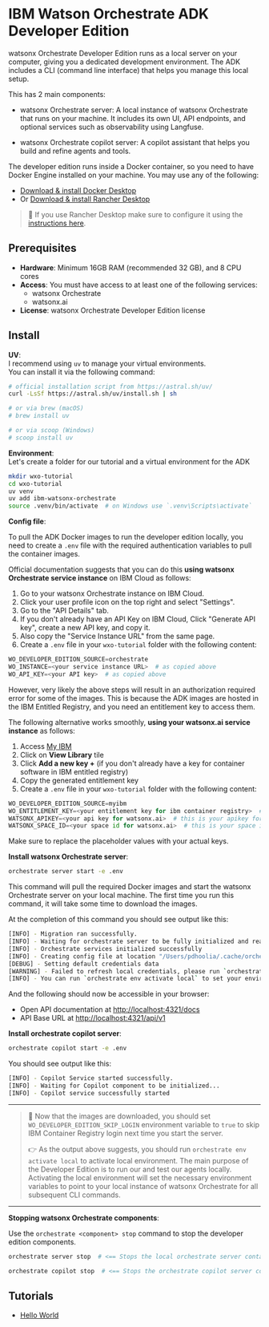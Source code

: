 # IBM Watson Orchestrate ADK Developer Edition

watsonx Orchestrate Developer Edition runs as a local server on your computer, giving you a dedicated development environment. The ADK includes a CLI (command line interface) that helps you manage this local setup.

This has 2 main components:

- watsonx Orchestrate server: A local instance of watsonx Orchestrate that runs on your machine. It includes its own UI, API endpoints, and optional services such as observability using Langfuse.

- watsonx Orchestrate copilot server: A copilot assistant that helps you build and refine agents and tools.

The developer edition runs inside a Docker container, so you need to have Docker Engine installed on your machine. You may use any of the following:

- [Download & install Docker Desktop](https://docs.docker.com/get-docker/)
- Or [Download & install Rancher Desktop](https://github.com/rancher-sandbox/rancher-desktop/releases)

> 📌 If you use Rancher Desktop make sure to configure it using the [instructions here](https://github.com/IBM/ibm-watsonx-orchestrate-adk/blob/main/_docs/recommended-docker-settings/rancher-settings.md).

## Prerequisites

- **Hardware**: Minimum 16GB RAM (recommended 32 GB), and 8 CPU cores
- **Access**: You must have access to at least one of the following services:
  - watsonx Orchestrate
  - watsonx.ai
- **License**: watsonx Orchestrate Developer Edition license

## Install

**UV**:  
I recommend using `uv` to manage your virtual environments.  
You can install it via the following command:

```bash
# official installation script from https://astral.sh/uv/
curl -LsSf https://astral.sh/uv/install.sh | sh

# or via brew (macOS)
# brew install uv

# or via scoop (Windows)
# scoop install uv
```

**Environment**:  
Let's create a folder for our tutorial and a virtual environment for the ADK

```bash
mkdir wxo-tutorial
cd wxo-tutorial
uv venv
uv add ibm-watsonx-orchestrate
source .venv/bin/activate  # on Windows use `.venv\Scripts\activate`
```

**Config file**:  

To pull the ADK Docker images to run the developer edition locally, you need to create a `.env` file with the required authentication variables to pull the container images.

Official documentation suggests that you can do this **using watsonx Orchestrate service instance** on IBM Cloud as follows:

1. Go to your watsonx Orchestrate instance on IBM Cloud.
2. Click your user profile icon on the top right and select "Settings".
3. Go to the "API Details" tab.
4. If you don't already have an API Key on IBM Cloud, Click "Generate API key", create a new API key, and copy it.
5. Also copy the "Service Instance URL" from the same page.
6. Create a `.env` file in your `wxo-tutorial` folder with the following content:

```python
WO_DEVELOPER_EDITION_SOURCE=orchestrate
WO_INSTANCE=<your service instance URL>  # as copied above
WO_API_KEY=<your API key>  # as copied above
```

However, very likely the above steps will result in an authorization required error for some of the images. This is because the ADK images are hosted in the IBM Entitled Registry, and you need an entitlement key to access them.

The following alternative works smoothly, **using your watsonx.ai service instance** as follows:

1. Access [My IBM](https://myibm.ibm.com/)
2. Click on **View Library** tile
3. Click **Add a new key +** (if you don't already have a key for container software in IBM entitled registry)
4. Copy the generated entitlement key
5. Create a `.env` file in your `wxo-tutorial` folder with the following content:

```python
WO_DEVELOPER_EDITION_SOURCE=myibm
WO_ENTITLEMENT_KEY=<your entitlement key for ibm container registry>  # as copied above
WATSONX_APIKEY=<your api key for watsonx.ai>  # this is your apikey for watsonx.ai
WATSONX_SPACE_ID=<your space id for watsonx.ai>  # this is your space id for watsonx.ai
```

Make sure to replace the placeholder values with your actual keys.

**Install watsonx Orchestrate server**:

```bash
orchestrate server start -e .env
```

This command will pull the required Docker images and start the watsonx Orchestrate server on your local machine. The first time you run this command, it will take some time to download the images.

At the completion of this command you should see output like this:

```bash
[INFO] - Migration ran successfully.
[INFO] - Waiting for orchestrate server to be fully initialized and ready...
[INFO] - Orchestrate services initialized successfully
[INFO] - Creating config file at location "/Users/pdhoolia/.cache/orchestrate/credentials.yaml"
[DEBUG] - Setting default credentials data
[WARNING] - Failed to refresh local credentials, please run `orchestrate env activate local`
[INFO] - You can run `orchestrate env activate local` to set your environment or `orchestrate chat start` to start the UI service and begin chatting.
```

And the following should now be accessible in your browser:

- Open API documentation at [http://localhost:4321/docs](http://localhost:4321/docs)
- API Base URL at [http://localhost:4321/api/v1](http://localhost:4321/api/v1)

**Install orchestrate copilot server**:

```bash
orchestrate copilot start -e .env
```

You should see output like this:

```bash
[INFO] - Copilot Service started successfully.
[INFO] - Waiting for Copilot component to be initialized...
[INFO] - Copilot service successfully started
```

---
> 📌  Now that the images are downloaded, you should set `WO_DEVELOPER_EDITION_SKIP_LOGIN` environment variable to `true` to skip IBM Container Registry login next time you start the server.
>
> 👉 As the output above suggests, you should run `orchestrate env activate local` to activate local environment. The main purpose of the Developer Edition is to run our and test our agents locally. Activating the local environment will set the necessary environment variables to point to your local instance of watsonx Orchestrate for all subsequent CLI commands.
---

**Stopping watsonx Orchestrate components**:

Use the `orchestrate <component> stop` command to stop the developer edition components.

```bash
orchestrate server stop  # <== Stops the local orchestrate server containers
```

```bash
orchestrate copilot stop  # <== Stops the orchestrate copilot server containers
```

## Tutorials

- [Hello World](./tutorials/01-hello-world/README.md)